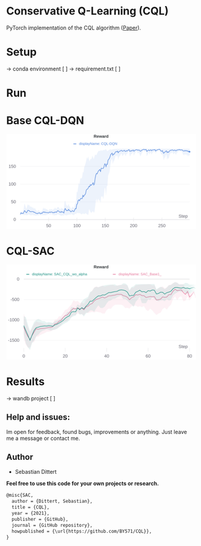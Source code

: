 # Conservative Q-Learning (CQL)
PyTorch implementation of the CQL algorithm ([Paper](https://arxiv.org/pdf/2006.04779.pdf)).

# Setup 
-> conda environment [ ]
-> requirement.txt [ ]

# Run 

# Base CQL-DQN 
![alt_text](imgs/cql_dqn.png)

# CQL-SAC
![alt_text](imgs/sac_cql_wo_alpha.png)

# Results
-> wandb project [ ]


## Help and issues:
Im open for feedback, found bugs, improvements or anything. Just leave me a message or contact me.

## Author
- Sebastian Dittert

**Feel free to use this code for your own projects or research.**
```
@misc{SAC,
  author = {Dittert, Sebastian},
  title = {CQL},
  year = {2021},
  publisher = {GitHub},
  journal = {GitHub repository},
  howpublished = {\url{https://github.com/BY571/CQL}},
}
```


